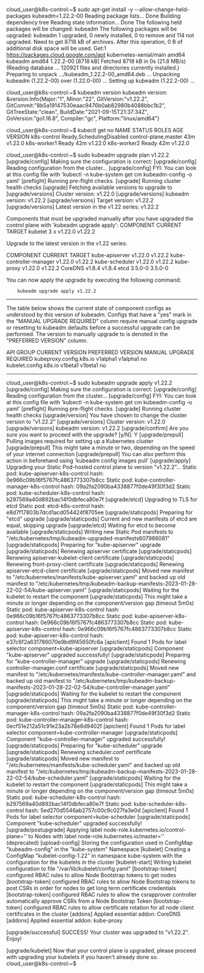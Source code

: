 cloud_user@k8s-control:~$ sudo apt-get install -y --allow-change-held-packages kubeadm=1.22.2-00
Reading package lists... Done
Building dependency tree
Reading state information... Done
The following held packages will be changed:
  kubeadm
The following packages will be upgraded:
  kubeadm
1 upgraded, 0 newly installed, 0 to remove and 114 not upgraded.
Need to get 8718 kB of archives.
After this operation, 0 B of additional disk space will be used.
Get:1 https://packages.cloud.google.com/apt kubernetes-xenial/main amd64 kubeadm amd64 1.22.2-00 [8718 kB]
Fetched 8718 kB in 0s (21.8 MB/s)
(Reading database ... 120921 files and directories currently installed.)
Preparing to unpack .../kubeadm_1.22.2-00_amd64.deb ...
Unpacking kubeadm (1.22.2-00) over (1.22.0-00) ...
Setting up kubeadm (1.22.2-00) ...

cloud_user@k8s-control:~$ kubeadm version
kubeadm version: &version.Info{Major:"1", Minor:"22", GitVersion:"v1.22.2", GitCommit:"8b5a19147530eaac9476b0ab82980b4088bbc1b2", GitTreeState:"clean", BuildDate:"2021-09-15T21:37:34Z", GoVersion:"go1.16.8", Compiler:"gc", Platform:"linux/amd64"}

cloud_user@k8s-control:~$ kubectl get no
NAME          STATUS                     ROLES                  AGE   VERSION
k8s-control   Ready,SchedulingDisabled   control-plane,master   43m   v1.22.0
k8s-worker1   Ready                      <none>                 42m   v1.22.0
k8s-worker2   Ready                      <none>                 42m   v1.22.0

cloud_user@k8s-control:~$ sudo kubeadm upgrade plan v1.22.2
[upgrade/config] Making sure the configuration is correct:
[upgrade/config] Reading configuration from the cluster...
[upgrade/config] FYI: You can look at this config file with 'kubectl -n kube-system get cm kubeadm-config -o yaml'
[preflight] Running pre-flight checks.
[upgrade] Running cluster health checks
[upgrade] Fetching available versions to upgrade to
[upgrade/versions] Cluster version: v1.22.0
[upgrade/versions] kubeadm version: v1.22.2
[upgrade/versions] Target version: v1.22.2
[upgrade/versions] Latest version in the v1.22 series: v1.22.2

Components that must be upgraded manually after you have upgraded the control plane with 'kubeadm upgrade apply':
COMPONENT   CURRENT       TARGET
kubelet     3 x v1.22.0   v1.22.2

Upgrade to the latest version in the v1.22 series:

COMPONENT                 CURRENT   TARGET
kube-apiserver            v1.22.0   v1.22.2
kube-controller-manager   v1.22.0   v1.22.2
kube-scheduler            v1.22.0   v1.22.2
kube-proxy                v1.22.0   v1.22.2
CoreDNS                   v1.8.4    v1.8.4
etcd                      3.5.0-0   3.5.0-0

You can now apply the upgrade by executing the following command:

        kubeadm upgrade apply v1.22.2

_____________________________________________________________________


The table below shows the current state of component configs as understood by this version of kubeadm.
Configs that have a "yes" mark in the "MANUAL UPGRADE REQUIRED" column require manual config upgrade or
resetting to kubeadm defaults before a successful upgrade can be performed. The version to manually
upgrade to is denoted in the "PREFERRED VERSION" column.

API GROUP                 CURRENT VERSION   PREFERRED VERSION   MANUAL UPGRADE REQUIRED
kubeproxy.config.k8s.io   v1alpha1          v1alpha1            no
kubelet.config.k8s.io     v1beta1           v1beta1             no
_____________________________________________________________________

cloud_user@k8s-control:~$ sudo kubeadm upgrade apply v1.22.2
[upgrade/config] Making sure the configuration is correct:
[upgrade/config] Reading configuration from the cluster...
[upgrade/config] FYI: You can look at this config file with 'kubectl -n kube-system get cm kubeadm-config -o yaml'
[preflight] Running pre-flight checks.
[upgrade] Running cluster health checks
[upgrade/version] You have chosen to change the cluster version to "v1.22.2"
[upgrade/versions] Cluster version: v1.22.0
[upgrade/versions] kubeadm version: v1.22.2
[upgrade/confirm] Are you sure you want to proceed with the upgrade? [y/N]: Y
[upgrade/prepull] Pulling images required for setting up a Kubernetes cluster
[upgrade/prepull] This might take a minute or two, depending on the speed of your internet connection
[upgrade/prepull] You can also perform this action in beforehand using 'kubeadm config images pull'
[upgrade/apply] Upgrading your Static Pod-hosted control plane to version "v1.22.2"...
Static pod: kube-apiserver-k8s-control hash: 0e966c09b16f5767fc4863773307b8cc
Static pod: kube-controller-manager-k8s-control hash: 09a2fa2090ba4338877f0de49f30f3d2
Static pod: kube-scheduler-k8s-control hash: b297569a40d892bac14f0dbfeca80e7f
[upgrade/etcd] Upgrading to TLS for etcd
Static pod: etcd-k8s-control hash: e8d7f17803b7dcd1acd054424f8705ee
[upgrade/staticpods] Preparing for "etcd" upgrade
[upgrade/staticpods] Current and new manifests of etcd are equal, skipping upgrade
[upgrade/etcd] Waiting for etcd to become available
[upgrade/staticpods] Writing new Static Pod manifests to "/etc/kubernetes/tmp/kubeadm-upgraded-manifests607986081"
[upgrade/staticpods] Preparing for "kube-apiserver" upgrade
[upgrade/staticpods] Renewing apiserver certificate
[upgrade/staticpods] Renewing apiserver-kubelet-client certificate
[upgrade/staticpods] Renewing front-proxy-client certificate
[upgrade/staticpods] Renewing apiserver-etcd-client certificate
[upgrade/staticpods] Moved new manifest to "/etc/kubernetes/manifests/kube-apiserver.yaml" and backed up old manifest to "/etc/kubernetes/tmp/kubeadm-backup-manifests-2023-01-28-22-02-54/kube-apiserver.yaml"
[upgrade/staticpods] Waiting for the kubelet to restart the component
[upgrade/staticpods] This might take a minute or longer depending on the component/version gap (timeout 5m0s)
Static pod: kube-apiserver-k8s-control hash: 0e966c09b16f5767fc4863773307b8cc
Static pod: kube-apiserver-k8s-control hash: 0e966c09b16f5767fc4863773307b8cc
Static pod: kube-apiserver-k8s-control hash: 0e966c09b16f5767fc4863773307b8cc
Static pod: kube-apiserver-k8s-control hash: e37c6f2a631786070e9bd9f45650fc6a
[apiclient] Found 1 Pods for label selector component=kube-apiserver
[upgrade/staticpods] Component "kube-apiserver" upgraded successfully!
[upgrade/staticpods] Preparing for "kube-controller-manager" upgrade
[upgrade/staticpods] Renewing controller-manager.conf certificate
[upgrade/staticpods] Moved new manifest to "/etc/kubernetes/manifests/kube-controller-manager.yaml" and backed up old manifest to "/etc/kubernetes/tmp/kubeadm-backup-manifests-2023-01-28-22-02-54/kube-controller-manager.yaml"
[upgrade/staticpods] Waiting for the kubelet to restart the component
[upgrade/staticpods] This might take a minute or longer depending on the component/version gap (timeout 5m0s)
Static pod: kube-controller-manager-k8s-control hash: 09a2fa2090ba4338877f0de49f30f3d2
Static pod: kube-controller-manager-k8s-control hash: 0ecf51e212a51c91e23a2b78e6d9402f
[apiclient] Found 1 Pods for label selector component=kube-controller-manager
[upgrade/staticpods] Component "kube-controller-manager" upgraded successfully!
[upgrade/staticpods] Preparing for "kube-scheduler" upgrade
[upgrade/staticpods] Renewing scheduler.conf certificate
[upgrade/staticpods] Moved new manifest to "/etc/kubernetes/manifests/kube-scheduler.yaml" and backed up old manifest to "/etc/kubernetes/tmp/kubeadm-backup-manifests-2023-01-28-22-02-54/kube-scheduler.yaml"
[upgrade/staticpods] Waiting for the kubelet to restart the component
[upgrade/staticpods] This might take a minute or longer depending on the component/version gap (timeout 5m0s)
Static pod: kube-scheduler-k8s-control hash: b297569a40d892bac14f0dbfeca80e7f
Static pod: kube-scheduler-k8s-control hash: 5ed270d5546ab2757c00c9c027fa3e0d
[apiclient] Found 1 Pods for label selector component=kube-scheduler
[upgrade/staticpods] Component "kube-scheduler" upgraded successfully!
[upgrade/postupgrade] Applying label node-role.kubernetes.io/control-plane='' to Nodes with label node-role.kubernetes.io/master='' (deprecated)
[upload-config] Storing the configuration used in ConfigMap "kubeadm-config" in the "kube-system" Namespace
[kubelet] Creating a ConfigMap "kubelet-config-1.22" in namespace kube-system with the configuration for the kubelets in the cluster
[kubelet-start] Writing kubelet configuration to file "/var/lib/kubelet/config.yaml"
[bootstrap-token] configured RBAC rules to allow Node Bootstrap tokens to get nodes
[bootstrap-token] configured RBAC rules to allow Node Bootstrap tokens to post CSRs in order for nodes to get long term certificate credentials
[bootstrap-token] configured RBAC rules to allow the csrapprover controller automatically approve CSRs from a Node Bootstrap Token
[bootstrap-token] configured RBAC rules to allow certificate rotation for all node client certificates in the cluster
[addons] Applied essential addon: CoreDNS
[addons] Applied essential addon: kube-proxy

[upgrade/successful] SUCCESS! Your cluster was upgraded to "v1.22.2". Enjoy!

[upgrade/kubelet] Now that your control plane is upgraded, please proceed with upgrading your kubelets if you haven't already done so.
cloud_user@k8s-control:~$